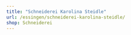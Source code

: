 ```yaml
---
title: "Schneiderei Karolina Steidle"
url: /essingen/schneiderei-karolina-steidle/
shop: Schneiderei
---
```

